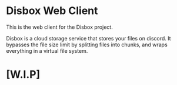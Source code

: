 # Disbox Web Client

This is the web client for the Disbox project.

Disbox is a cloud storage service that stores your files on discord. It bypasses the file size limit by splitting files into chunks, and wraps everything in a virtual file system.

# [W.I.P]